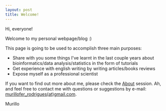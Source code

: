 ```yaml
---
layout: post
title: Welcome!
---
```


Hi, everyone!

Welcome to my personal webpage/blog :)

This page is going to be used to accomplish three main purposes:

* Share with you some things I've learnt in the last couple years about bioinformatics/data analysis/statistics in the form of tutorials
* Get experience with english writing by writing articles/books reviews
* Expose myself as a professional scientist

If you want to find out more about me, please check the [About](mufernando.github.io/about/) session. Ah, and feel free to contact me with questions or suggestions by e-mail: <a href="mailto:murillofer.rodrigues@gmail.com">murillofer_rodrigues(at)gmail.com</a>.

Murillo

